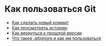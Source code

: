 # Как пользоваться Git

- [Как сделать новый коммит](./commit_help.md)
- [Как просмотреть историю](./log_help.md)
- [Как вернуться к прошлой версии](./reset_help.md)
- [Что такое .gitignore и как им пользоваться](./gitignore_help.md)
